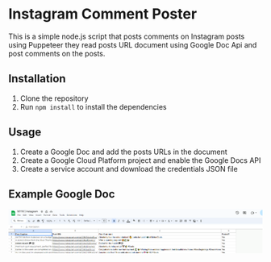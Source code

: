 # Instagram Comment Poster

This is a simple node.js script that posts comments on Instagram posts using Puppeteer 
they read posts URL document using Google Doc Api and post comments on the posts.

## Installation

1. Clone the repository
2. Run `npm install` to install the dependencies

## Usage

1. Create a Google Doc and add the posts URLs in the document
2. Create a Google Cloud Platform project and enable the Google Docs API
3. Create a service account and download the credentials JSON file

## Example Google Doc
![Google Doc Screenshot](example-doc.png)